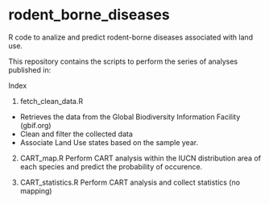 # rodent_borne_diseases
R code to analize and predict rodent-borne diseases associated with land use.

This repository contains the scripts to perform the series of analyses published in:

Index

1. fetch_clean_data.R 
  + Retrieves the data from the Global Biodiversity Information Facility (gbif.org)
  + Clean and filter the collected data
  + Associate Land Use states based on the sample year.
  
2. CART_map.R 
Perform CART analysis within the IUCN distribution area of each species and predict the probability of occurence.

3. CART_statistics.R
Perform CART analysis and collect statistics (no mapping)





